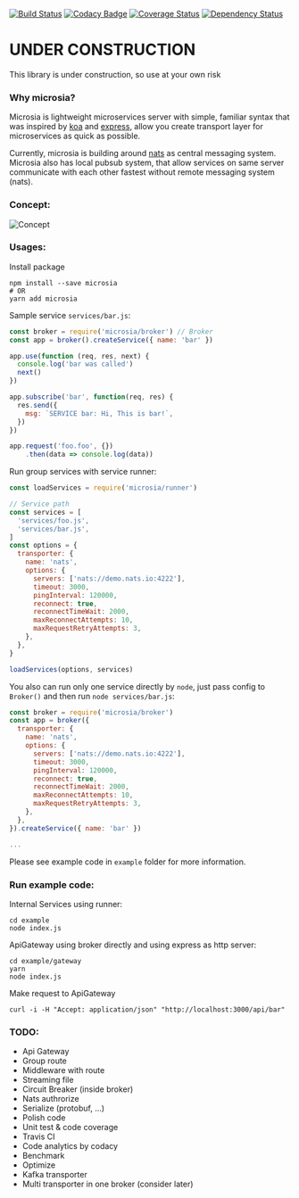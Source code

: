 [![Build Status](https://travis-ci.com/consocia/microsia.svg?branch=master)](https://travis-ci.com/consocia/microsia)
[![Codacy Badge](https://api.codacy.com/project/badge/Grade/66aaa1373bb0454497ba5d83e7f66fda)](https://www.codacy.com/manual/bahung1221/microsia?utm_source=github.com&amp;utm_medium=referral&amp;utm_content=consocia/microsia&amp;utm_campaign=Badge_Grade)
[![Coverage Status](https://coveralls.io/repos/github/consocia/microsia/badge.svg?branch=master)](https://coveralls.io/github/consocia/microsia?branch=master)
[![Dependency Status](https://david-dm.org/consocia/microsia.svg)](https://david-dm.org/consocia/microsia)

# UNDER CONSTRUCTION
This library is under construction, so use at your own risk

### Why microsia?
Microsia is lightweight microservices server with simple, familiar syntax that was inspired by [koa](https://github.com/koajs/koa) and [express](https://github.com/expressjs/express),
allow you create transport layer for microservices as quick as possible.

Currently, microsia is building around [nats](https://github.com/nats-io/nats-server) as central messaging system.
Microsia also has local pubsub system, that allow services on same server communicate with each other fastest without remote messaging system (nats).


### Concept:
![Concept](https://i.imgur.com/U2NWxd5.jpg)

### Usages:
Install package
```
npm install --save microsia
# OR
yarn add microsia
```

Sample service `services/bar.js`:
```javascript
const broker = require('microsia/broker') // Broker
const app = broker().createService({ name: 'bar' })

app.use(function (req, res, next) {
  console.log('bar was called')
  next()
})

app.subscribe('bar', function(req, res) {
  res.send({
    msg: `SERVICE bar: Hi, This is bar!`,
  })
})

app.request('foo.foo', {})
    .then(data => console.log(data))
```

Run group services with service runner:
```javascript
const loadServices = require('microsia/runner')

// Service path
const services = [
  'services/foo.js',
  'services/bar.js',
]
const options = {
  transporter: {
    name: 'nats',
    options: {
      servers: ['nats://demo.nats.io:4222'],
      timeout: 3000,
      pingInterval: 120000,
      reconnect: true,
      reconnectTimeWait: 2000,
      maxReconnectAttempts: 10,
      maxRequestRetryAttempts: 3,
    },
  },
}

loadServices(options, services)
```

You also can run only one service directly by `node`,
just pass config to `Broker()` and then run `node services/bar.js`:
```javascript
const broker = require('microsia/broker')
const app = broker({
  transporter: {
    name: 'nats',
    options: {
      servers: ['nats://demo.nats.io:4222'],
      timeout: 3000,
      pingInterval: 120000,
      reconnect: true,
      reconnectTimeWait: 2000,
      maxReconnectAttempts: 10,
      maxRequestRetryAttempts: 3,
    },
  },
}).createService({ name: 'bar' })

...
```

Please see example code in `example` folder for more information.

### Run example code:
Internal Services using runner:
```
cd example
node index.js
```

ApiGateway using broker directly and using express as http server:
```
cd example/gateway
yarn
node index.js
```

Make request to ApiGateway
```
curl -i -H "Accept: application/json" "http://localhost:3000/api/bar" 
```

### TODO:
- Api Gateway
- Group route
- Middleware with route
- Streaming file
- Circuit Breaker (inside broker)
- Nats authrorize
- Serialize (protobuf, ...)
- Polish code
- Unit test & code coverage
- Travis CI
- Code analytics by codacy
- Benchmark
- Optimize
- Kafka transporter
- Multi transporter in one broker (consider later)
